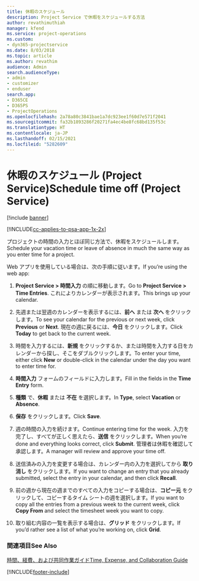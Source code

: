 ```yaml
---
title: 休暇のスケジュール
description: Project Service で休暇をスケジュールする方法
author: revathimuthiah
manager: kfend
ms.service: project-operations
ms.custom:
- dyn365-projectservice
ms.date: 8/03/2018
ms.topic: article
ms.author: revathim
audience: Admin
search.audienceType:
- admin
- customizer
- enduser
search.app:
- D365CE
- D365PS
- ProjectOperations
ms.openlocfilehash: 2a78a80c3841bae1a7dc923ee1f60d7e571f2041
ms.sourcegitcommit: fa32b1893286f20271fa4ec4be8fc68bd135f53c
ms.translationtype: HT
ms.contentlocale: ja-JP
ms.lasthandoff: 02/15/2021
ms.locfileid: "5282609"
---
```

# <a name="schedule-time-off-project-service"></a><span data-ttu-id="e246f-103">休暇のスケジュール (Project Service)</span><span class="sxs-lookup"><span data-stu-id="e246f-103">Schedule time off (Project Service)</span></span>

[!include [banner](../includes/psa-now-project-operations.md)]

[!INCLUDE[cc-applies-to-psa-app-1x-2x](../includes/cc-applies-to-psa-app-1x-2x.md)]

<span data-ttu-id="e246f-104">プロジェクトの時間の入力とほぼ同じ方法で、休暇をスケジュールします。</span><span class="sxs-lookup"><span data-stu-id="e246f-104">Schedule your vacation time or leave of absence in much the same way as you enter time for a project.</span></span>  
  
 <span data-ttu-id="e246f-105">Web アプリを使用している場合は、次の手順に従います。</span><span class="sxs-lookup"><span data-stu-id="e246f-105">If you’re using the web app:</span></span>  
  
1.  <span data-ttu-id="e246f-106">**Project Service > 時間入力** の順に移動します。</span><span class="sxs-lookup"><span data-stu-id="e246f-106">Go to **Project Service > Time Entries**.</span></span> <span data-ttu-id="e246f-107">これによりカレンダーが表示されます。</span><span class="sxs-lookup"><span data-stu-id="e246f-107">This brings up your calendar.</span></span>  
  
2.  <span data-ttu-id="e246f-108">先週または翌週のカレンダーを表示するには、**前へ** または **次へ** をクリックします。</span><span class="sxs-lookup"><span data-stu-id="e246f-108">To see your calendar for the previous or next week, click **Previous** or **Next**.</span></span> <span data-ttu-id="e246f-109">現在の週に戻るには、**今日** をクリックします。</span><span class="sxs-lookup"><span data-stu-id="e246f-109">Click **Today** to get back to the current week.</span></span>  
  
3.  <span data-ttu-id="e246f-110">時間を入力するには、**新規** をクリックするか、または時間を入力する日をカレンダーから探し、そこをダブルクリックします。</span><span class="sxs-lookup"><span data-stu-id="e246f-110">To enter your time, either click **New** or double-click in the calendar under the day you want to enter time for.</span></span>  
  
4.  <span data-ttu-id="e246f-111">**時間入力** フォームのフィールドに入力します。</span><span class="sxs-lookup"><span data-stu-id="e246f-111">Fill in the fields in the **Time Entry** form.</span></span>  
  
5.  <span data-ttu-id="e246f-112">**種類** で、**休暇** または **不在** を選択します。</span><span class="sxs-lookup"><span data-stu-id="e246f-112">In **Type**, select **Vacation** or **Absence**.</span></span>  
  
6.  <span data-ttu-id="e246f-113">**保存** をクリックします。</span><span class="sxs-lookup"><span data-stu-id="e246f-113">Click **Save**.</span></span>  
  
7.  <span data-ttu-id="e246f-114">週の時間の入力を続けます。</span><span class="sxs-lookup"><span data-stu-id="e246f-114">Continue entering time for the week.</span></span> <span data-ttu-id="e246f-115">入力を完了し、すべてが正しく思えたら、**送信** をクリックします。</span><span class="sxs-lookup"><span data-stu-id="e246f-115">When you’re done and everything looks correct, click **Submit**.</span></span> <span data-ttu-id="e246f-116">管理者は休暇を確認して承認します。</span><span class="sxs-lookup"><span data-stu-id="e246f-116">A manager will review and approve your time off.</span></span>  
  
8.  <span data-ttu-id="e246f-117">送信済みの入力を変更する場合は、カレンダー内の入力を選択してから **取り消し** をクリックします。</span><span class="sxs-lookup"><span data-stu-id="e246f-117">If you want to change an entry that you already submitted, select the entry in your calendar, and then click **Recall**.</span></span>  
  
9. <span data-ttu-id="e246f-118">前の週から現在の週までのすべての入力をコピーする場合は、**コピー元** をクリックして、コピーするタイム シートの週を選択します。</span><span class="sxs-lookup"><span data-stu-id="e246f-118">If you want to copy all the entries from a previous week to the current week, click **Copy From** and select the timesheet week you want to copy.</span></span>  
  
10. <span data-ttu-id="e246f-119">取り組む内容の一覧を表示する場合は、**グリッド** をクリックします。</span><span class="sxs-lookup"><span data-stu-id="e246f-119">If you’d rather see a list of what you’re working on, click **Grid**.</span></span>  
  
### <a name="see-also"></a><span data-ttu-id="e246f-120">関連項目</span><span class="sxs-lookup"><span data-stu-id="e246f-120">See Also</span></span>  
 [<span data-ttu-id="e246f-121">時間、経費、および共同作業ガイド</span><span class="sxs-lookup"><span data-stu-id="e246f-121">Time, Expense, and Collaboration Guide</span></span>](../psa/time-expense-collaboration-guide.md)


[!INCLUDE[footer-include](../includes/footer-banner.md)]